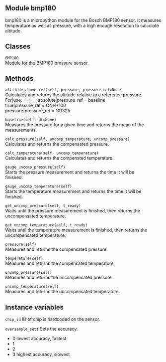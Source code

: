 Module bmp180
-----------------
bmp180 is a micropython module for the Bosch BMP180 sensor. It measures
temperature as well as pressure, with a high enough resolution to calculate
altitude.

Classes
-------
``BMP180``  
Module for the BMP180 pressure sensor.


Methods
--------------


``altitude_above_ref(self, pressure, pressure_ref=None)``  
Calculates and returns the altitude relative to a reference pressure.  
For|use:
---|---
absolute|pressure_ref = baseline  
true|pressure_ref = QNH*100  
pressure|pressure_ref = 101325  

``baseline(self, dt=None)``  
Measures the pressure for a given time and returns the mean of the  
measurements.

``calc_pressure(self, uncomp_temperature, uncomp_pressure)``  
Calculates and returns the compensated pressure.

``calc_temperature(self, uncomp_temperature)``  
Calculates and returns the compensted temperature.  

``gauge_uncomp_pressure(self)``  
Starts the pressure measurement and returns the time it will be  
finished.

``gauge_uncomp_temperature(self)``  
Starts the temperature measurement and returns the time it will be  
finished.

``get_uncomp_pressure(self, t_ready)``  
Waits until the pressure measurement is finished, then returns the  
uncompensated temperature.

``get_uncomp_temperature(self, t_ready)``  
Waits until the temperature measurement is finished, then returns the  
uncompensated temperature.

``pressure(self)``  
Measures and returns the compensated pressure.

``temperature(self)``  
Measures and returns the compensated temperature.

``uncomp_pressure(self)``  
Measures and returns the uncompensated pressure.

``uncomp_temperature(self)``  
Measures and returns the uncompensated temperature.

Instance variables
------------------
``chip_id``
ID of chip is hardcoded on the sensor.

``oversample_sett``
Sets the accuracy.
* 0 lowest accuracy, fastest
* 1
* 2
* 3 highest accuracy, slowest

